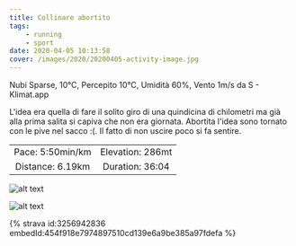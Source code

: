 ```yaml
---
title: Collinare abortito
tags:
	- running
	- sport
date: 2020-04-05 10:13:58
cover: /images/2020/20200405-activity-image.jpg
---
```


Nubi Sparse, 10°C, Percepito 10°C, Umidità 60%, Vento 1m/s da S - Klimat.app

L'idea era quella di fare il solito giro di una quindicina di chilometri ma già alla prima salita si capiva che non era giornata. Abortita l'idea sono tornato con le pive nel sacco :(.
Il fatto di non uscire poco si fa sentire.

| | |
| :-: | :-: |
| Pace: 5:50min/km | Elevation: 286mt |
| Distance: 6.19km | Duration: 36:04 |

![alt text](/images/2020/20200405-activity-image.jpg "Image")


![alt text](/images/2020/20200405-activity-map.png "map")


{% strava id:3256942836 embedId:454f918e7974897510cd139e6a9be385a97fdefa %}